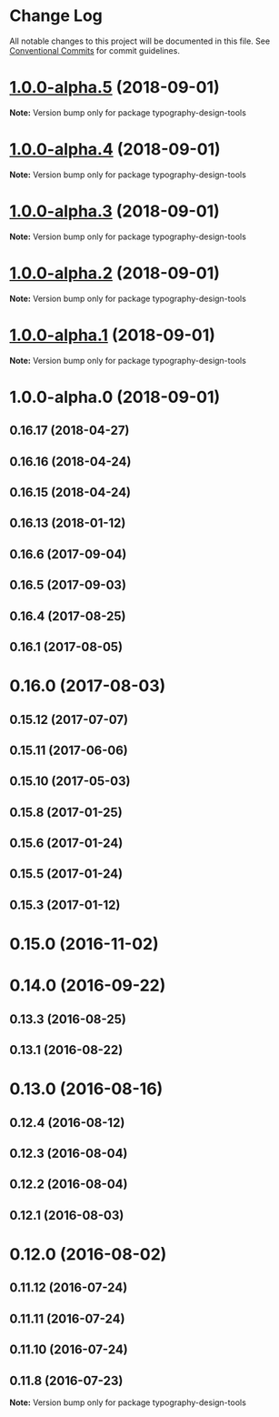 # Change Log

All notable changes to this project will be documented in this file.
See [Conventional Commits](https://conventionalcommits.org) for commit guidelines.

<a name="1.0.0-alpha.5"></a>
# [1.0.0-alpha.5](https://github.com/KyleAMathews/typography.js/compare/typography-design-tools@1.0.0-alpha.4...typography-design-tools@1.0.0-alpha.5) (2018-09-01)

**Note:** Version bump only for package typography-design-tools





<a name="1.0.0-alpha.4"></a>
# [1.0.0-alpha.4](https://github.com/KyleAMathews/typography.js/compare/typography-design-tools@1.0.0-alpha.3...typography-design-tools@1.0.0-alpha.4) (2018-09-01)

**Note:** Version bump only for package typography-design-tools





<a name="1.0.0-alpha.3"></a>
# [1.0.0-alpha.3](https://github.com/KyleAMathews/typography.js/compare/typography-design-tools@1.0.0-alpha.2...typography-design-tools@1.0.0-alpha.3) (2018-09-01)

**Note:** Version bump only for package typography-design-tools





<a name="1.0.0-alpha.2"></a>
# [1.0.0-alpha.2](https://github.com/KyleAMathews/typography.js/compare/typography-design-tools@1.0.0-alpha.1...typography-design-tools@1.0.0-alpha.2) (2018-09-01)

**Note:** Version bump only for package typography-design-tools





<a name="1.0.0-alpha.1"></a>
# [1.0.0-alpha.1](https://github.com/KyleAMathews/typography.js/compare/typography-design-tools@1.0.0-alpha.0...typography-design-tools@1.0.0-alpha.1) (2018-09-01)

**Note:** Version bump only for package typography-design-tools





<a name="1.0.0-alpha.0"></a>
# 1.0.0-alpha.0 (2018-09-01)



<a name="0.16.17"></a>
## 0.16.17 (2018-04-27)



<a name="0.16.16"></a>
## 0.16.16 (2018-04-24)



<a name="0.16.15"></a>
## 0.16.15 (2018-04-24)



<a name="0.16.13"></a>
## 0.16.13 (2018-01-12)



<a name="0.16.6"></a>
## 0.16.6 (2017-09-04)



<a name="0.16.5"></a>
## 0.16.5 (2017-09-03)



<a name="0.16.4"></a>
## 0.16.4 (2017-08-25)



<a name="0.16.1"></a>
## 0.16.1 (2017-08-05)



<a name="0.16.0"></a>
# 0.16.0 (2017-08-03)



<a name="0.15.12"></a>
## 0.15.12 (2017-07-07)



<a name="0.15.11"></a>
## 0.15.11 (2017-06-06)



<a name="0.15.10"></a>
## 0.15.10 (2017-05-03)



<a name="0.15.8"></a>
## 0.15.8 (2017-01-25)



<a name="0.15.6"></a>
## 0.15.6 (2017-01-24)



<a name="0.15.5"></a>
## 0.15.5 (2017-01-24)



<a name="0.15.3"></a>
## 0.15.3 (2017-01-12)



<a name="0.15.0"></a>
# 0.15.0 (2016-11-02)



<a name="0.14.0"></a>
# 0.14.0 (2016-09-22)



<a name="0.13.3"></a>
## 0.13.3 (2016-08-25)



<a name="0.13.1"></a>
## 0.13.1 (2016-08-22)



<a name="0.13.0"></a>
# 0.13.0 (2016-08-16)



<a name="0.12.4"></a>
## 0.12.4 (2016-08-12)



<a name="0.12.3"></a>
## 0.12.3 (2016-08-04)



<a name="0.12.2"></a>
## 0.12.2 (2016-08-04)



<a name="0.12.1"></a>
## 0.12.1 (2016-08-03)



<a name="0.12.0"></a>
# 0.12.0 (2016-08-02)



<a name="0.11.12"></a>
## 0.11.12 (2016-07-24)



<a name="0.11.11"></a>
## 0.11.11 (2016-07-24)



<a name="0.11.10"></a>
## 0.11.10 (2016-07-24)



<a name="0.11.8"></a>
## 0.11.8 (2016-07-23)

**Note:** Version bump only for package typography-design-tools
